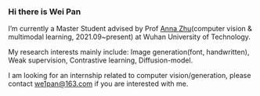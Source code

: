### Hi there is Wei Pan
I’m currently a Master Student advised by Prof [Anna Zhu](http://cst.whut.edu.cn/xygk/szdw/201809/t20180911_876961.shtml)(computer vision & multimodal learning, 2021.09~present) at Wuhan University of Technology.  

My research interests mainly include: Image generation(font, handwritten), Weak supervision, Contrastive learning, Diffusion-model.   

I am looking for an internship related to computer vision/generation, please contact we1pan@163.com if you are interested with me. 



<!--
**awei669/awei669** is a ✨ _special_ ✨ repository because its `README.md` (this file) appears on your GitHub profile.

Here are some ideas to get you started:

- 🔭 I’m currently working on ...
- 🌱 I’m currently learning ...
- 👯 I’m looking to collaborate on ...
- 🤔 I’m looking for help with ...
- 💬 Ask me about ...
- 📫 How to reach me: ...
- 😄 Pronouns: ...
- ⚡ Fun fact: ...
-->
